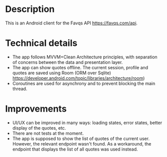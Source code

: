 # Description
This is an Android client for the Favqs API <https://favqs.com/api>.

# Technical details
- The app follows MVVM+Clean Architecture principles, with separation of concerns between the data and presentation layer.
- The app can show quotes offline. The current session, profile and quotes are saved using Room (ORM over Sqlite) <https://developer.android.com/topic/libraries/architecture/room>)
- Coroutines are used for asynchrony and to prevent blocking the main thread.

# Improvements
- UI/UX can be improved in many ways: loading states, error states, better display of the quotes, etc.
- There are not tests at the moment.
- The app is supposed to show the list of quotes of the current user. However, the relevant endpoint wasn't found. As a workaround, the endpoint that displays the list of all quotes was used instead.
